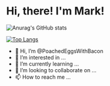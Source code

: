 # Hi, there! I'm Mark!

![Anurag's GitHub stats](https://github-readme-stats.vercel.app/api?username=PoachedEggsWithBacon&show_icons=true&theme=merko)

[![Top Langs](https://github-readme-stats.vercel.app/api/top-langs/?username=PoachedEggsWithBacon&layout=compact)](https://github.com/PoachedEggsWithBacon/github-readme-stats)

- 👋 Hi, I’m @PoachedEggsWithBacon
- 👀 I’m interested in ...
- 🌱 I’m currently learning ...
- 💞️ I’m looking to collaborate on ...
- 📫 How to reach me ...

<!---
PoachedEggsWithBacon/PoachedEggsWithBacon is a ✨ special ✨ repository because its `README.md` (this file) appears on your GitHub profile.
You can click the Preview link to take a look at your changes.
--->

